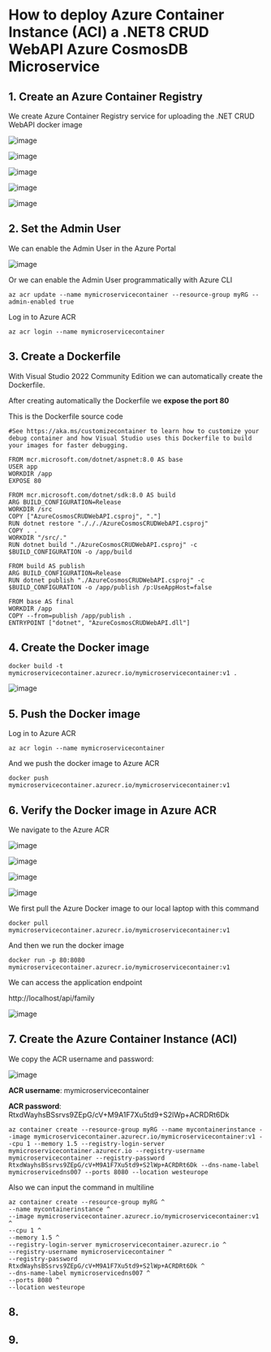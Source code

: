 # How to deploy Azure Container Instance (ACI) a .NET8 CRUD WebAPI Azure CosmosDB Microservice

## 1. Create an Azure Container Registry

We create Azure Container Registry service for uploading the .NET CRUD WebAPI docker image

![image](https://github.com/luiscoco/MicroServices_dotNET8_CRUD_WebAPI-CosmosDB-deployed_to_Azure_Container_Instance/assets/32194879/38684cb4-6405-4516-a2d5-8c2b5fd9dddb)

![image](https://github.com/luiscoco/MicroServices_dotNET8_CRUD_WebAPI-CosmosDB-deployed_to_Azure_Container_Instance/assets/32194879/a34a5018-1a6f-4dec-8182-5a763be38da0)

![image](https://github.com/luiscoco/MicroServices_dotNET8_CRUD_WebAPI-CosmosDB-deployed_to_Azure_Container_Instance/assets/32194879/e1604cbc-3bb6-43ea-b210-d6c6034c6f31)

![image](https://github.com/luiscoco/MicroServices_dotNET8_CRUD_WebAPI-CosmosDB-deployed_to_Azure_Container_Instance/assets/32194879/e0d0ab7e-ba80-4fd3-ba16-58913bc4b76e)

![image](https://github.com/luiscoco/MicroServices_dotNET8_CRUD_WebAPI-CosmosDB-deployed_to_Azure_Container_Instance/assets/32194879/bdccf3dc-114e-4758-bd1b-0c3996a91d9a)

## 2. Set the Admin User

We can enable the Admin User in the Azure Portal 

![image](https://github.com/luiscoco/MicroServices_dotNET8_CRUD_WebAPI-CosmosDB-deployed_to_Azure_Container_Instance/assets/32194879/3690cdf3-d6b3-4003-9716-6cbf0eee4a87)

Or we can enable the Admin User programmatically with Azure CLI

```
az acr update --name mymicroservicecontainer --resource-group myRG --admin-enabled true
```

Log in to Azure ACR

```
az acr login --name mymicroservicecontainer
```

## 3. Create a Dockerfile

With Visual Studio 2022 Community Edition we can automatically create the Dockerfile. 

After creating automatically the Dockerfile we **expose the port 80**

This is the Dockerfile source code

```
#See https://aka.ms/customizecontainer to learn how to customize your debug container and how Visual Studio uses this Dockerfile to build your images for faster debugging.

FROM mcr.microsoft.com/dotnet/aspnet:8.0 AS base
USER app
WORKDIR /app
EXPOSE 80

FROM mcr.microsoft.com/dotnet/sdk:8.0 AS build
ARG BUILD_CONFIGURATION=Release
WORKDIR /src
COPY ["AzureCosmosCRUDWebAPI.csproj", "."]
RUN dotnet restore "./././AzureCosmosCRUDWebAPI.csproj"
COPY . .
WORKDIR "/src/."
RUN dotnet build "./AzureCosmosCRUDWebAPI.csproj" -c $BUILD_CONFIGURATION -o /app/build

FROM build AS publish
ARG BUILD_CONFIGURATION=Release
RUN dotnet publish "./AzureCosmosCRUDWebAPI.csproj" -c $BUILD_CONFIGURATION -o /app/publish /p:UseAppHost=false

FROM base AS final
WORKDIR /app
COPY --from=publish /app/publish .
ENTRYPOINT ["dotnet", "AzureCosmosCRUDWebAPI.dll"]
```

## 4. Create the Docker image

```
docker build -t mymicroservicecontainer.azurecr.io/mymicroservicecontainer:v1 .
```

![image](https://github.com/luiscoco/MicroServices_dotNET8_CRUD_WebAPI-CosmosDB-deployed_to_Azure_Container_Instance/assets/32194879/d3cf3bae-4791-46ca-8ade-680c1d71cd7d)

## 5. Push the Docker image

Log in to Azure ACR

```
az acr login --name mymicroservicecontainer
```

And we push the docker image to Azure ACR

```
docker push mymicroservicecontainer.azurecr.io/mymicroservicecontainer:v1
```

## 6. Verify the Docker image in Azure ACR

We navigate to the Azure ACR

![image](https://github.com/luiscoco/MicroServices_dotNET8_CRUD_WebAPI-CosmosDB-deployed_to_Azure_Container_Instance/assets/32194879/d01246fc-cb1d-4a6d-9353-dbb7145b3bbd)

![image](https://github.com/luiscoco/MicroServices_dotNET8_CRUD_WebAPI-CosmosDB-deployed_to_Azure_Container_Instance/assets/32194879/6aa03f7a-7478-4db8-8550-c4e9afbe9772)

![image](https://github.com/luiscoco/MicroServices_dotNET8_CRUD_WebAPI-CosmosDB-deployed_to_Azure_Container_Instance/assets/32194879/85f62764-9d7e-4653-9693-558fe1b15cfc)

![image](https://github.com/luiscoco/MicroServices_dotNET8_CRUD_WebAPI-CosmosDB-deployed_to_Azure_Container_Instance/assets/32194879/baa97e05-c998-4433-8dd8-c0b9d271815b)

We first pull the Azure Docker image to our local laptop with this command

```
docker pull mymicroservicecontainer.azurecr.io/mymicroservicecontainer:v1
```

And then we run the docker image

```
docker run -p 80:8080 mymicroservicecontainer.azurecr.io/mymicroservicecontainer:v1
```

We can access the application endpoint

http://localhost/api/family

![image](https://github.com/luiscoco/MicroServices_dotNET8_CRUD_WebAPI-CosmosDB-deployed_to_Azure_Container_Instance/assets/32194879/0e4a5204-7780-4e0d-b755-b225b86ab540)

## 7. Create the Azure Container Instance (ACI) 

We copy the ACR username and password:

![image](https://github.com/luiscoco/MicroServices_dotNET8_CRUD_WebAPI-CosmosDB-deployed_to_Azure_Container_Instance/assets/32194879/2099d8be-1613-44fb-90d1-08ed846fe0b6)

**ACR username**: mymicroservicecontainer
 
**ACR password**: RtxdWayhsBSsrvs9ZEpG/cV+M9A1F7Xu5td9+S2lWp+ACRDRt6Dk

```
az container create --resource-group myRG --name mycontainerinstance --image mymicroservicecontainer.azurecr.io/mymicroservicecontainer:v1 --cpu 1 --memory 1.5 --registry-login-server mymicroservicecontainer.azurecr.io --registry-username mymicroservicecontainer --registry-password RtxdWayhsBSsrvs9ZEpG/cV+M9A1F7Xu5td9+S2lWp+ACRDRt6Dk --dns-name-label mymicroservicedns007 --ports 8080 --location westeurope
```

Also we can input the command in multiline

```
az container create --resource-group myRG ^
--name mycontainerinstance ^
--image mymicroservicecontainer.azurecr.io/mymicroservicecontainer:v1 ^
--cpu 1 ^
--memory 1.5 ^
--registry-login-server mymicroservicecontainer.azurecr.io ^
--registry-username mymicroservicecontainer ^
--registry-password RtxdWayhsBSsrvs9ZEpG/cV+M9A1F7Xu5td9+S2lWp+ACRDRt6Dk ^
--dns-name-label mymicroservicedns007 ^
--ports 8080 ^
--location westeurope
```

## 8. 



## 9. 






